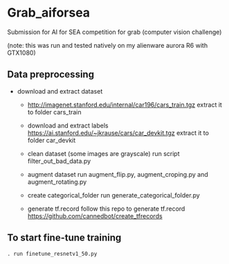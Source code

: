 # Grab_aiforsea
Submission for AI for SEA competition for grab (computer vision challenge)

(note: this was run and tested natively on my alienware aurora R6 with GTX1080)

## **Data preprocessing**
* download and extract dataset 
	* http://imagenet.stanford.edu/internal/car196/cars_train.tgz
	  extract it to folder cars_train
	
  * download and extract labels
	  https://ai.stanford.edu/~jkrause/cars/car_devkit.tgz
	  extract it to folder car_devkit
	
  * clean dataset (some images are grayscale)
	  run script filter_out_bad_data.py
	
  * augment dataset
	  run augment_flip.py, augment_croping.py and augment_rotating.py
	
  * create categorical_folder
	  run generate_categorical_folder.py
	
  * generate tf.record
	  follow this repo to generate tf.record https://github.com/cannedbot/create_tfrecords
    
## **To start fine-tune training**
	. run finetune_resnetv1_50.py
